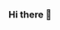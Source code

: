 ### Hi there 👋

<!--
**gpoplavsky/gpoplavsky** is a ✨ _special_ ✨ repository because its `README.md` (this file) appears on your GitHub profile.

Here are some ideas to get you started:

- 🔭 I’m currently working on ... A Shiny App project
- 🌱 I’m currently learning ... R
- 👯 I’m looking to collaborate on ... All I can with you
- 🤔 I’m looking for help with ... My shiny app project
- 💬 Ask me about ... Financial Markets 
- 📫 How to reach me: ... gpoplavsky@bullmarketbrokers.com
- ⚡ Fun fact: ... The practice makes the master
-->
